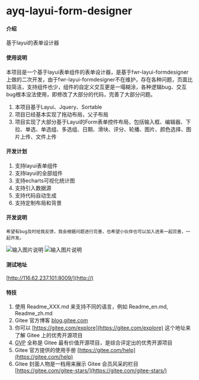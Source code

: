 # ayq-layui-form-designer

#### 介绍
基于layui的表单设计器

#### 使用说明

本项目是一个基于layui表单组件的表单设计器，是基于fwr-layui-formdesigner上做的二次开发，由于fwr-layui-formdesigner不在维护，存在各种问题，页面比较简洁，支持组件也少，组件的自定义交互更是一塌糊涂，各种逻辑bug、交互bug根本没法使用，即修改了大部分的代码，完善了大部分问题。


1. 本项目基于Layui、Jquery、Sortable
2. 项目已经基本实现了拖动布局，父子布局
3. 项目实现了大部分基于Layui的Form表单控件布局，包括输入框、编辑器、下拉、单选、单选组、多选组、日期、滑块、评分、轮播、图片、颜色选择、图片上传、文件上传

#### 开发计划

1.  支持layui表单组件
2.  支持layui的全部组件
3.  支持echarts可视化统计图
3.  支持引入数据源
4.  支持代码自动生成
5.  支持定制布局和背景

#### 开发说明

    希望有bug及时给我反馈，我会根据问题进行完善，也希望小伙伴也可以加入进来一起完善，一起开发。

![输入图片说明](https://images.gitee.com/uploads/images/2021/0524/161635_1627108b_4776207.png "13.PNG")
![输入图片说明](https://images.gitee.com/uploads/images/2021/0527/094341_983939d5_4776207.png "14.PNG")

#### 测试地址
[http://116.62.237.101:8009/](http://)

#### 特技

1.  使用 Readme\_XXX.md 来支持不同的语言，例如 Readme\_en.md, Readme\_zh.md
2.  Gitee 官方博客 [blog.gitee.com](https://blog.gitee.com)
3.  你可以 [https://gitee.com/explore](https://gitee.com/explore) 这个地址来了解 Gitee 上的优秀开源项目
4.  [GVP](https://gitee.com/gvp) 全称是 Gitee 最有价值开源项目，是综合评定出的优秀开源项目
5.  Gitee 官方提供的使用手册 [https://gitee.com/help](https://gitee.com/help)
6.  Gitee 封面人物是一档用来展示 Gitee 会员风采的栏目 [https://gitee.com/gitee-stars/](https://gitee.com/gitee-stars/)
